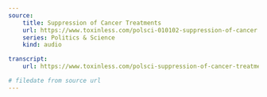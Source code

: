 ```yaml
---
source:
    title: Suppression of Cancer Treatments
    url: https://www.toxinless.com/polsci-010102-suppression-of-cancer.mp3
    series: Politics & Science
    kind: audio

transcript:
    url: https://www.toxinless.com/polsci-suppression-of-cancer-treatments-transcription.pdf

# filedate from source url
---
```

